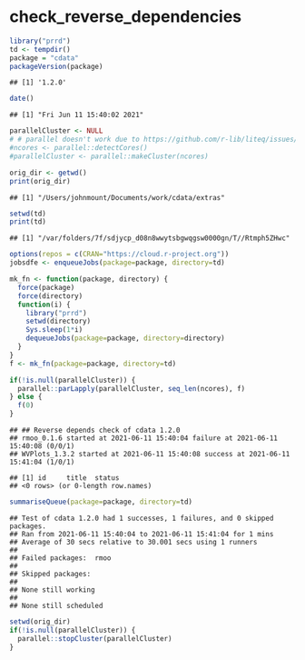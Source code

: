 check\_reverse\_dependencies
================

``` r
library("prrd")
td <- tempdir()
package = "cdata"
packageVersion(package)
```

    ## [1] '1.2.0'

``` r
date()
```

    ## [1] "Fri Jun 11 15:40:02 2021"

``` r
parallelCluster <- NULL
# # parallel doesn't work due to https://github.com/r-lib/liteq/issues/22
#ncores <- parallel::detectCores()
#parallelCluster <- parallel::makeCluster(ncores)

orig_dir <- getwd()
print(orig_dir)
```

    ## [1] "/Users/johnmount/Documents/work/cdata/extras"

``` r
setwd(td)
print(td)
```

    ## [1] "/var/folders/7f/sdjycp_d08n8wwytsbgwqgsw0000gn/T//Rtmph5ZHwc"

``` r
options(repos = c(CRAN="https://cloud.r-project.org"))
jobsdfe <- enqueueJobs(package=package, directory=td)

mk_fn <- function(package, directory) {
  force(package)
  force(directory)
  function(i) {
    library("prrd")
    setwd(directory)
    Sys.sleep(1*i)
    dequeueJobs(package=package, directory=directory)
  }
}
f <- mk_fn(package=package, directory=td)

if(!is.null(parallelCluster)) {
  parallel::parLapply(parallelCluster, seq_len(ncores), f)
} else {
  f(0)
}
```

    ## ## Reverse depends check of cdata 1.2.0 
    ## rmoo_0.1.6 started at 2021-06-11 15:40:04 failure at 2021-06-11 15:40:08 (0/0/1) 
    ## WVPlots_1.3.2 started at 2021-06-11 15:40:08 success at 2021-06-11 15:41:04 (1/0/1)

    ## [1] id     title  status
    ## <0 rows> (or 0-length row.names)

``` r
summariseQueue(package=package, directory=td)
```

    ## Test of cdata 1.2.0 had 1 successes, 1 failures, and 0 skipped packages. 
    ## Ran from 2021-06-11 15:40:04 to 2021-06-11 15:41:04 for 1 mins 
    ## Average of 30 secs relative to 30.001 secs using 1 runners
    ## 
    ## Failed packages:  rmoo 
    ## 
    ## Skipped packages:   
    ## 
    ## None still working
    ## 
    ## None still scheduled

``` r
setwd(orig_dir)
if(!is.null(parallelCluster)) {
  parallel::stopCluster(parallelCluster)
}
```
